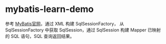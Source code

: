 # mybatis-learn-demo

参考 [MyBatis官网](https://mybatis.org/mybatis-3/zh/getting-started.html])，通过 XML 构建 SqlSessionFactory，
从 SqlSessionFactory 中获取 SqlSession，通过 SqlSession 构建 Mapper 已映射的 SQL 语句，SQL 查询返回结果。